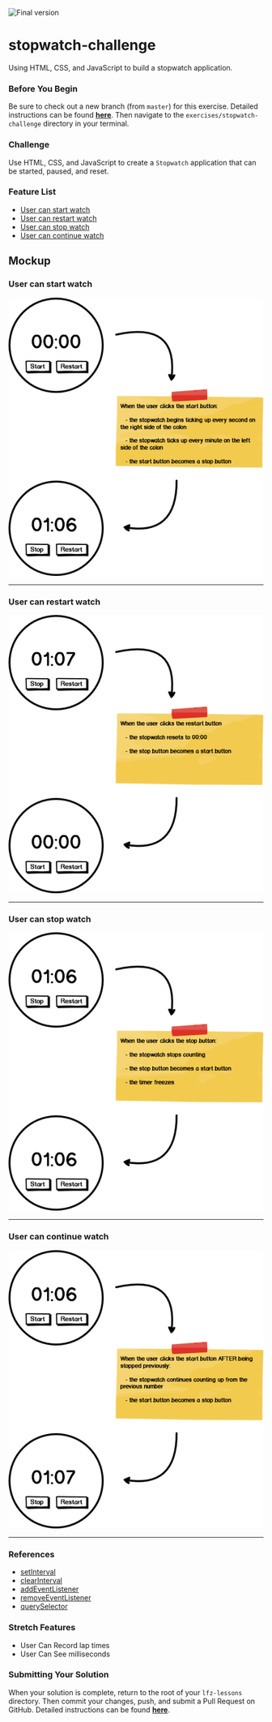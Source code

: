 ![Final version](https://user-images.githubusercontent.com/45542510/92418367-d840a300-f16f-11ea-84de-0abb034b1a2a.gif)

# stopwatch-challenge

Using HTML, CSS, and JavaScript to build a stopwatch application.

### Before You Begin

Be sure to check out a new branch (from `master`) for this exercise. Detailed instructions can be found [**here**](../../guides/before-each-exercise.md). Then navigate to the `exercises/stopwatch-challenge` directory in your terminal.

### Challenge

Use HTML, CSS, and JavaScript to create a `Stopwatch` application that can be started, paused, and reset.

### Feature List

  - [User can start watch](#user-can-start-watch)
  - [User can restart watch](#user-can-restart-watch)
  - [User can stop watch](#user-can-stop-watch)
  - [User can continue watch](#user-can-continue-watch)

## Mockup

### User can start watch

![User can start watch](./images/user-can-start-watch.png)
___
### User can restart watch

![User can restart watch](./images/user-can-restart-watch.png)
___
### User can stop watch

![User can stop watch](./images/user-can-stop-watch.png)
___
### User can continue watch

![User can continue watch](./images/user-can-continue-watch.png)
___
### References

- [setInterval](https://developer.mozilla.org/en-US/docs/Web/API/WindowOrWorkerGlobalScope/setInterval)
- [clearInterval](https://developer.mozilla.org/en-US/docs/Web/API/WindowOrWorkerGlobalScope/clearInterval)
- [addEventListener](https://developer.mozilla.org/en-US/docs/Web/API/EventTarget/addEventListener)
- [removeEventListener](https://developer.mozilla.org/en-US/docs/Web/API/EventTarget/removeEventListener)
- [querySelector](https://developer.mozilla.org/en-US/docs/Web/API/Document/querySelector)

### Stretch Features

- User Can Record lap times
- User Can See milliseconds


### Submitting Your Solution

When your solution is complete, return to the root of your `lfz-lessons` directory. Then commit your changes, push, and submit a Pull Request on GitHub. Detailed instructions can be found [**here**](../../guides/after-each-exercise.md).
